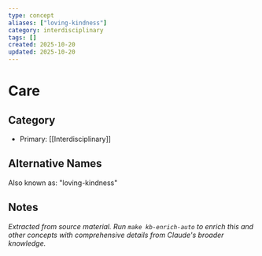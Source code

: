 ```yaml
---
type: concept
aliases: ["loving-kindness"]
category: interdisciplinary
tags: []
created: 2025-10-20
updated: 2025-10-20
---
```


# Care

## Category

- Primary: [[Interdisciplinary]]

## Alternative Names

Also known as: "loving-kindness"

## Notes

*Extracted from source material. Run `make kb-enrich-auto` to enrich this and other concepts with comprehensive details from Claude's broader knowledge.*
